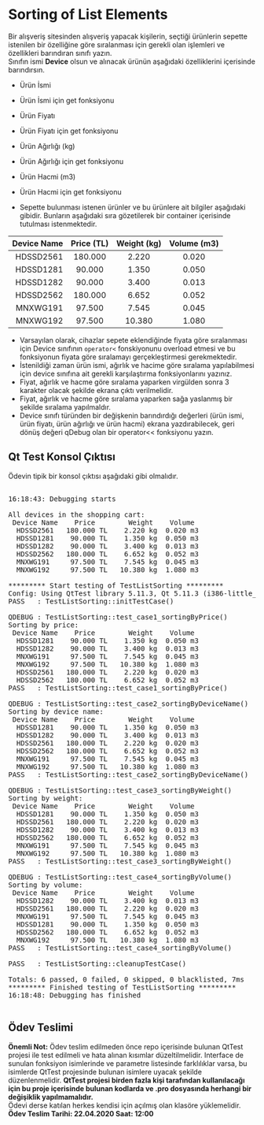 # Sorting of List Elements

Bir alışveriş sitesinden alışveriş yapacak kişilerin, seçtiği ürünlerin sepette istenilen bir özelliğine göre sıralanması için gerekli olan işlemleri ve özellikleri barındıran sınıfı yazın.  
Sınıfın ismi **Device** olsun ve alınacak ürünün aşağıdaki özelliklerini içerisinde barındırsın.  
* Ürün İsmi
* Ürün İsmi için get fonksiyonu
* Ürün Fiyatı
* Ürün Fiyatı için get fonksiyonu
* Ürün Ağırlığı (kg)
* Ürün Ağırlığı için get fonksiyonu
* Ürün Hacmi (m3)
* Ürün Hacmi için get fonksiyonu

* Sepette bulunması istenen ürünler ve bu ürünlere ait bilgiler aşağıdaki gibidir. Bunların aşağıdaki sıra gözetilerek bir container içerisinde tutulması istenmektedir.  

|   Device Name   |    Price (TL)    |   Weight (kg)   |   Volume (m3)   |
|----------------:|:----------------:|:---------------:|:---------------:|
|    HDSSD2561    |      180.000     |       2.220     |       0.020     |
|    HDSSD1281    |       90.000     |       1.350     |       0.050     |
|    HDSSD1282    |       90.000     |       3.400     |       0.013     |
|    HDSSD2562    |      180.000     |       6.652     |       0.052     |
|    MNXWG191     |       97.500     |       7.545     |       0.045     |
|    MNXWG192     |       97.500     |      10.380     |       1.080     |

* Varsayılan olarak, cihazlar sepete eklendiğinde fiyata göre sıralanması için Device sınıfının <code>operator<</code> fonskiyonunu overload etmesi ve bu fonksiyonun fiyata göre sıralamayı gerçekleştirmesi gerekmektedir.
* İstenildiği zaman ürün ismi, ağırlık ve hacime göre sıralama yapılabilmesi için device sınıfına ait gerekli karşılaştırma fonksiyonlarını yazınız.
* Fiyat, ağırlık ve hacme göre sıralama yaparken virgülden sonra 3 karakter olacak şekilde ekrana çıktı verilmelidir.
* Fiyat, ağırlık ve hacme göre sıralama yaparken sağa yaslanmış bir şekilde sıralama yapılmaldır.
* Device sınıfı türünden bir değişkenin barındırdığı değerleri (ürün ismi, ürün fiyatı, ürün ağırlığı ve ürün hacmi) ekrana yazdırabilecek, geri dönüş değeri qDebug olan bir operator<< fonksiyonu yazın.

## Qt Test Konsol Çıktısı

Ödevin tipik bir konsol çıktısı aşağıdaki gibi olmalıdır.

<pre>

16:18:43: Debugging starts

All devices in the shopping cart: 
 Device Name    Price        Weight    Volume  
  HDSSD2561   180.000 TL    2.220 kg  0.020 m3 
  HDSSD1281    90.000 TL    1.350 kg  0.050 m3 
  HDSSD1282    90.000 TL    3.400 kg  0.013 m3 
  HDSSD2562   180.000 TL    6.652 kg  0.052 m3 
  MNXWG191     97.500 TL    7.545 kg  0.045 m3 
  MNXWG192     97.500 TL   10.380 kg  1.080 m3 

********* Start testing of TestListSorting *********
Config: Using QtTest library 5.11.3, Qt 5.11.3 (i386-little_endian-ilp32 shared (dynamic) debug build; by GCC 5.3.0)
PASS   : TestListSorting::initTestCase()

QDEBUG : TestListSorting::test_case1_sortingByPrice() 
Sorting by price: 
 Device Name    Price        Weight    Volume  
  HDSSD1281    90.000 TL    1.350 kg  0.050 m3 
  HDSSD1282    90.000 TL    3.400 kg  0.013 m3 
  MNXWG191     97.500 TL    7.545 kg  0.045 m3 
  MNXWG192     97.500 TL   10.380 kg  1.080 m3 
  HDSSD2561   180.000 TL    2.220 kg  0.020 m3 
  HDSSD2562   180.000 TL    6.652 kg  0.052 m3 
PASS   : TestListSorting::test_case1_sortingByPrice()

QDEBUG : TestListSorting::test_case2_sortingByDeviceName() 
Sorting by device name: 
 Device Name    Price        Weight    Volume  
  HDSSD1281    90.000 TL    1.350 kg  0.050 m3 
  HDSSD1282    90.000 TL    3.400 kg  0.013 m3 
  HDSSD2561   180.000 TL    2.220 kg  0.020 m3 
  HDSSD2562   180.000 TL    6.652 kg  0.052 m3 
  MNXWG191     97.500 TL    7.545 kg  0.045 m3 
  MNXWG192     97.500 TL   10.380 kg  1.080 m3 
PASS   : TestListSorting::test_case2_sortingByDeviceName()

QDEBUG : TestListSorting::test_case3_sortingByWeight() 
Sorting by weight: 
 Device Name    Price        Weight    Volume  
  HDSSD1281    90.000 TL    1.350 kg  0.050 m3 
  HDSSD2561   180.000 TL    2.220 kg  0.020 m3 
  HDSSD1282    90.000 TL    3.400 kg  0.013 m3 
  HDSSD2562   180.000 TL    6.652 kg  0.052 m3 
  MNXWG191     97.500 TL    7.545 kg  0.045 m3 
  MNXWG192     97.500 TL   10.380 kg  1.080 m3 
PASS   : TestListSorting::test_case3_sortingByWeight()

QDEBUG : TestListSorting::test_case4_sortingByVolume() 
Sorting by volume: 
 Device Name    Price        Weight    Volume  
  HDSSD1282    90.000 TL    3.400 kg  0.013 m3 
  HDSSD2561   180.000 TL    2.220 kg  0.020 m3 
  MNXWG191     97.500 TL    7.545 kg  0.045 m3 
  HDSSD1281    90.000 TL    1.350 kg  0.050 m3 
  HDSSD2562   180.000 TL    6.652 kg  0.052 m3 
  MNXWG192     97.500 TL   10.380 kg  1.080 m3 
PASS   : TestListSorting::test_case4_sortingByVolume()

PASS   : TestListSorting::cleanupTestCase()

Totals: 6 passed, 0 failed, 0 skipped, 0 blacklisted, 7ms
********* Finished testing of TestListSorting *********
16:18:48: Debugging has finished

</pre>

## Ödev Teslimi

**Önemli Not:** Ödev teslim edilmeden önce repo içerisinde bulunan QtTest projesi ile test edilmeli ve hata alınan kısımlar düzeltilmelidir. Interface de sunulan fonksiyon isimlerinde ve parametre listesinde farklılıklar varsa, bu isimlerde QtTest projesinde bulunan isimlere uyacak şekilde düzenlenmelidir. **QtTest projesi birden fazla kişi tarafından kullanılacağı için bu proje içerisinde bulunan kodlarda ve .pro dosyasında herhangi bir değişiklik yapılmamalıdır.**  
Ödevi derse katılan herkes kendisi için açılmış olan klasöre yüklemelidir. **Ödev Teslim Tarihi: 22.04.2020 Saat: 12:00**

